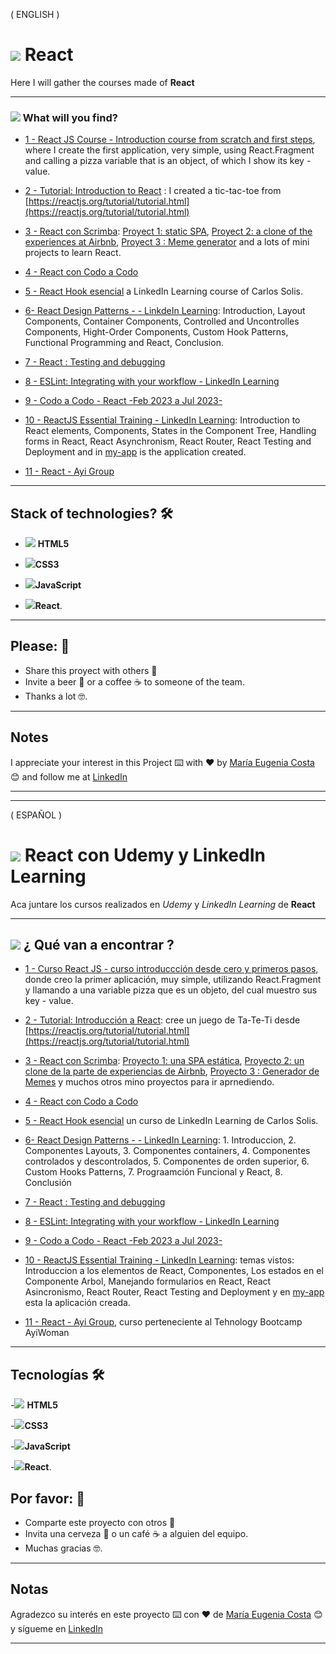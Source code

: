( ENGLISH )

# <img src="https://img.icons8.com/bubbles/50/null/react.png"/> React 

Here I will gather the courses made of **React**

---

### <img src="https://img.icons8.com/external-others-zufarizal-robiyanto/30/null/external-lup-mutualiz-ui-essential-others-zufarizal-robiyanto.png"/> What will you find?

- [1 - React JS Course - Introduction course from scratch and first steps](https://github.com/eugenia1984/react-varios-cursos/tree/main/01_react_js_curso_de_introduccion_desde_cero_primeros_pasos), where I create the first application, very simple, using React.Fragment and calling a pizza variable that is an object, of which I show its key - value.

- [2 - Tutorial: Introduction to React](https://github.com/eugenia1984/react-varios-cursos/tree/main/02_tutorial_introduccion_a_react) : I created a tic-tac-toe from [https://reactjs.org/tutorial/tutorial.html](https://reactjs.org/tutorial/tutorial.html)

- [3 - React con Scrimba](https://github.com/eugenia1984/react-varios-cursos/tree/main/03_scrimba): [Proyect 1: static SPA](https://github.com/eugenia1984/scrimba-project1), [Proyect 2: a clone of the experiences at Airbnb](https://github.com/eugenia1984/scrimba-project2), [Proyect 3 : Meme generator](https://github.com/eugenia1984/scrimba-proyect3) and a lots of mini projects to learn React.

- [4 - React con Codo a Codo](https://github.com/eugenia1984/react-varios-cursos/tree/main/04_codo_a_codo_react)

- [5 - React Hook esencial](https://github.com/eugenia1984/react-varios-cursos/tree/main/05_react_hook_esencial) a LinkedIn Learning course of Carlos Solis.

- [6- React Design Patterns - - LinkdeIn Learning](https://github.com/eugenia1984/react-varios-cursos/tree/main/06_react_design_patterns): Introduction, Layout Components, Container Components, Controlled and Uncontrolles Components, Hight-Order Components, Custom Hook Patterns, Functional Programming and React, Conclusion.

- [7 - React : Testing and debugging](https://github.com/eugenia1984/react-varios-cursos/tree/main/07-react-testing-and-debugging)

- [ 8 - ESLint: Integrating with your workflow - LinkedIn Learning](https://github.com/eugenia1984/react-varios-cursos/tree/main/08-eslint-integrating-with-your-workflow)

- [9 - Codo a Codo - React -Feb 2023 a Jul 2023-](https://github.com/eugenia1984/react-varios-cursos/tree/main/09_cac_react)

- [10 - ReactJS Essential Training - LinkedIn Learning](https://github.com/eugenia1984/react-varios-cursos/tree/main/react_js_essential_training): Introduction to React elements, Components, States in the Component Tree, Handling forms in React, React Asynchronism, React Router, React Testing and Deployment and in  [my-app](https://github.com/eugenia1984/react-varios-cursos/tree/main/react_js_essential_training/exercises/my-app) is the application created.

- [11 - React - Ayi Group](https://github.com/eugenia1984/react-varios-cursos/tree/main/11_react_ayi_group)

---

## Stack of technologies?  🛠️

- <img src="https://img.icons8.com/color/30/null/html-5--v1.png"/> **HTML5** 

- <img src="https://img.icons8.com/color/30/null/css3.png"/>**CSS3**

- <img src="https://img.icons8.com/color/30/null/javascript--v1.png"/>**JavaScript** 

- <img src="https://img.icons8.com/bubbles/30/null/react.png"/>**React**.


---
 


## Please: 🎁

* Share this proyect with others 📢
* Invite a beer 🍺 or a coffee ☕  to someone of the team. 
* Thanks a lot 🤓.


---

## Notes

I appreciate your interest in this Project ⌨️ with ❤️ by [María Eugenia Costa](https://github.com/eugenia1984) 😊 and follow me at [LinkedIn](http://www.linkedin.com/in/maríaeugeniacosta) 

---
---


( ESPAÑOL )


# <img src="https://img.icons8.com/bubbles/50/null/react.png"/>  React con Udemy y LinkedIn Learning

Aca juntare los cursos realizados en *Udemy* y *LinkedIn Learning* de **React**

---

## <img src="https://img.icons8.com/external-others-zufarizal-robiyanto/30/null/external-lup-mutualiz-ui-essential-others-zufarizal-robiyanto.png"/> ¿ Qué van a encontrar ?

- [1 - Curso React JS - curso introduccción desde cero y primeros pasos](https://github.com/eugenia1984/react-varios-cursos/tree/main/01_react_js_curso_de_introduccion_desde_cero_primeros_pasos), donde creo la primer aplicación, muy simple, utilizando React.Fragment y llamando a una variable pizza que es un objeto, del cual muestro sus key - value.


- [2 - Tutorial: Introducción a React](https://github.com/eugenia1984/react-varios-cursos/tree/main/02_tutorial_introduccion_a_react): cree un juego de Ta-Te-Ti desde  [https://reactjs.org/tutorial/tutorial.html](https://reactjs.org/tutorial/tutorial.html)

- [3 - React con Scrimba](https://github.com/eugenia1984/react-varios-cursos/tree/main/03_scrimba): [Proyecto 1: una SPA estática](https://github.com/eugenia1984/scrimba-project1), [Proyecto 2: un clone de la parte de experiencias de Airbnb](https://github.com/eugenia1984/scrimba-project2), [Proyecto 3 : Generador de Memes](https://github.com/eugenia1984/scrimba-proyect3) y muchos otros mino proyectos para ir aprnediendo.


- [4 - React con Codo a Codo](https://github.com/eugenia1984/react-varios-cursos/tree/main/04_codo_a_codo_react)

- [5 - React Hook esencial](https://github.com/eugenia1984/react-varios-cursos/tree/main/05_react_hook_esencial) un curso de LinkedIn Learning de  Carlos Solis.

- [6- React Design Patterns - - LinkedIn Learning](https://github.com/eugenia1984/react-varios-cursos/tree/main/06_react_design_patterns): 1. Introduccion, 2. Componentes Layouts, 3. Componentes containers, 4. Componentes controlados y descontrolados, 5. Componentes de orden superior, 6. Custom Hooks Patterns, 7. Prograamción Funcional y React, 8. Conclusión

- [7 - React : Testing and debugging](https://github.com/eugenia1984/react-varios-cursos/tree/main/07-react-testing-and-debugging)

- [ 8 - ESLint: Integrating with your workflow - LinkedIn Learning](https://github.com/eugenia1984/react-varios-cursos/tree/main/08-eslint-integrating-with-your-workflow)

- [9 - Codo a Codo - React -Feb 2023 a Jul 2023-](https://github.com/eugenia1984/react-varios-cursos/tree/main/09_cac_react)

- [10 - ReactJS Essential Training - LinkedIn Learning](https://github.com/eugenia1984/react-varios-cursos/tree/main/react_js_essential_training): temas vistos: Introduccion a los elementos de React, Componentes, Los estados en el Componente Arbol, Manejando formularios en React, React Asincronismo, React Router, React Testing and Deployment y en [my-app](https://github.com/eugenia1984/react-varios-cursos/tree/main/react_js_essential_training/exercises/my-app) esta la aplicación creada.

- [11 - React - Ayi Group](https://github.com/eugenia1984/react-varios-cursos/tree/main/11_react_ayi_group), curso perteneciente al Tehnology Bootcamp AyiWoman
 
---


## Tecnologías 🛠️


-<img src="https://img.icons8.com/color/30/null/html-5--v1.png"/> **HTML5** 

-<img src="https://img.icons8.com/color/30/null/css3.png"/>**CSS3**

-<img src="https://img.icons8.com/color/30/null/javascript--v1.png"/>**JavaScript** 

-<img src="https://img.icons8.com/bubbles/30/null/react.png"/>**React**.




## Por favor: 🎁

* Comparte este proyecto con otros 📢
* Invita una cerveza 🍺 o un café ☕ a alguien del equipo.
* Muchas gracias 🤓.

---

## Notas

Agradezco su interés en este proyecto ⌨️ con ❤️ de [María Eugenia Costa](https://github.com/eugenia1984) 😊 y sígueme en [LinkedIn](http://www.linkedin.com/in/maríaeugeniacosta)


---



